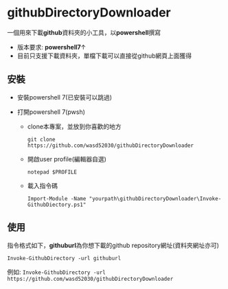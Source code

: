 # githubDirectoryDownloader

一個用來下載**github**資料夾的小工具，以**powershell**撰寫

- 版本要求: **powershell7**$\uparrow$
- 目前只支援下載資料夾，單檔下載可以直接從github網頁上面獲得

## 安裝

- 安裝powershell 7(已安裝可以跳過)

- 打開powershell 7(pwsh)

    - clone本專案，並放到你喜歡的地方

        ```
        git clone https://github.com/wasd52030/githubDirectoryDownloader
        ```

    - 開啟user profile(編輯器自選)

        ```
        notepad $PROFILE
        ```

    - 載入指令碼

      ```
      Import-Module -Name "yourpath\githubDirectoryDownloader\Invoke-GithubDiectory.ps1"
      ```

 ## 使用
指令格式如下，**githuburl**為你想下載的github repository網址(資料夾網址亦可)
 ```
Invoke-GithubDirectory -url githuburl
 ```

例如: ``Invoke-GithubDirectory -url https://github.com/wasd52030/githubDirectoryDownloader``
